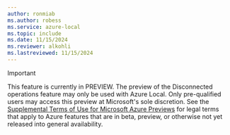 ```yaml
---
author: ronmiab
ms.author: robess
ms.service: azure-local
ms.topic: include
ms.date: 11/15/2024
ms.reviewer: alkohli
ms.lastreviewed: 11/15/2024
---
```


> [!IMPORTANT]
> This feature is currently in PREVIEW.
> The preview of the Disconnected operations feature may only be used with Azure Local. Only pre-qualified users may access this preview at Microsoft's sole discretion. See the [Supplemental Terms of Use for Microsoft Azure Previews](https://azure.microsoft.com/support/legal/preview-supplemental-terms/) for legal terms that apply to Azure features that are in beta, preview, or otherwise not yet released into general availability.